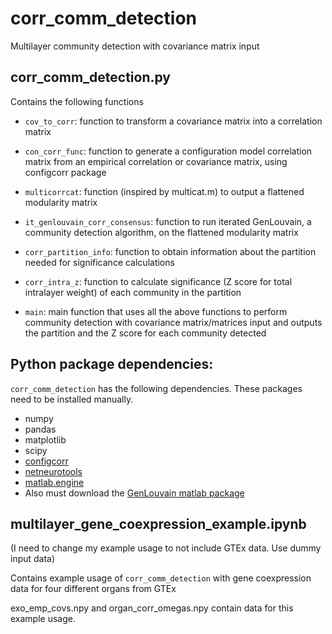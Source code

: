 # corr_comm_detection
Multilayer community detection with covariance matrix input

## corr_comm_detection.py
Contains the following functions
* `cov_to_corr`: function to transform a covariance matrix into a correlation matrix

* `con_corr_func`: function to generate a configuration model correlation matrix from an empirical correlation or covariance matrix, using configcorr package

* `multicorrcat`: function (inspired by multicat.m) to output a flattened modularity matrix

* `it_genlouvain_corr_consensus`: function to run iterated GenLouvain, a community detection algorithm, on the flattened modularity matrix

* `corr_partition_info`: function to obtain information about the partition needed for significance calculations

* `corr_intra_z`: function to calculate significance (Z score for total intralayer weight) of each community in the partition

* `main`: main function that uses all the above functions to perform community detection with covariance matrix/matrices input and outputs the partition and the Z score for each community detected

## Python package dependencies: 
`corr_comm_detection` has the following dependencies. These packages need to be installed manually.
* numpy
* pandas
* matplotlib
* scipy
* [configcorr](https://github.com/naokimas/config_corr)
* [netneurotools](https://github.com/netneurolab/netneurotools)
* [matlab.engine](https://www.mathworks.com/help/matlab/matlab_external/install-the-matlab-engine-for-python.html)
* Also must download the [GenLouvain matlab package](https://github.com/GenLouvain/GenLouvain)

## multilayer_gene_coexpression_example.ipynb 
(I need to change my example usage to not include GTEx data. Use dummy input data)

Contains example usage of `corr_comm_detection` with gene coexpression data for four different organs from GTEx

exo_emp_covs.npy and organ_corr_omegas.npy contain data for this example usage.
